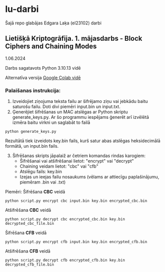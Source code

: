 # lu-darbi
Šajā repo glabājas Edgara Laķa (el23102) darbi


## Lietišķā Kriptogrāfija. 1. mājasdarbs - **Block Ciphers and Chaining Modes**
1.06.2024

Darbs sagatavots Python 3.10.13 vidē

Alternatīva versija [Google Colab vidē](https://colab.research.google.com/drive/1ZkdVpOyzT0fQ1PF_miPOyYXtQZZXlawF?usp=sharing)

### Palaišanas instrukcija:

1. Izveidojiet ziņojuma teksta failu ar šifrējamo ziņu vai jebkādu baitu saturošu failu. Doti divi piemēri input.bin un input.txt.
2. Ģenerējiet šifrēšanas un MAC atslēgas ar Python skriptu generate_keys.py. Ar šo programmu iespējams ģenerēt arī izvēlētā izmēra baitu virkni un saglabāt to failā

`python generate_keys.py`
 
 Rezultātā tiek izveidots key.bin fails, kurš satur abas atslēgas heksidecimālā formātā, un input.bin fails.

3. Šifrēšanas skripts jāpalaiž ar četriem komandas rindas karogiem:
    - Šifrēšanai vai atšifrēšanai lietot: "encrypt" vai "decrypt"
    - Chaining veidam lietot: "cbc" vai "cfb"
    - Atslēgu fails: key.bin
    - Izejas un ieejas failu nosaukums (vēlams ar attiecīgu paplašinājumu, piemēram .bin vai .txt)

Piemēri:
Šifrēšana **CBC** veidā

`python script.py encrypt cbc input.bin key.bin encrypted_cbc.bin`

Atšifrēšana **CBC** veidā

`python script.py decrypt cbc encrypted_cbc.bin key.bin decrypted_cbc_file.bin`

Šifrēšana **CFB** veidā

`python script.py encrypt cfb input.bin key.bin encrypted_cfb.bin`

Atšifrēšana **CFB**  veidā

`python script.py decrypt cfb encrypted_cfb.bin key.bin decrypted_cfb_file.bin`


